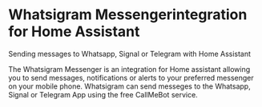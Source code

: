 # Whatsigram Messengerintegration for Home Assistant
Sending messages to Whatsapp, Signal or Telegram with Home Assistant

The Whatsigram Messenger is an integration for Home assistant allowing you to send messages, notifications or alerts to your preferred messenger on your mobile phone. Whatsigram can send messeges to the Whatsapp, Signal or Telegram App using the free CallMeBot service.

